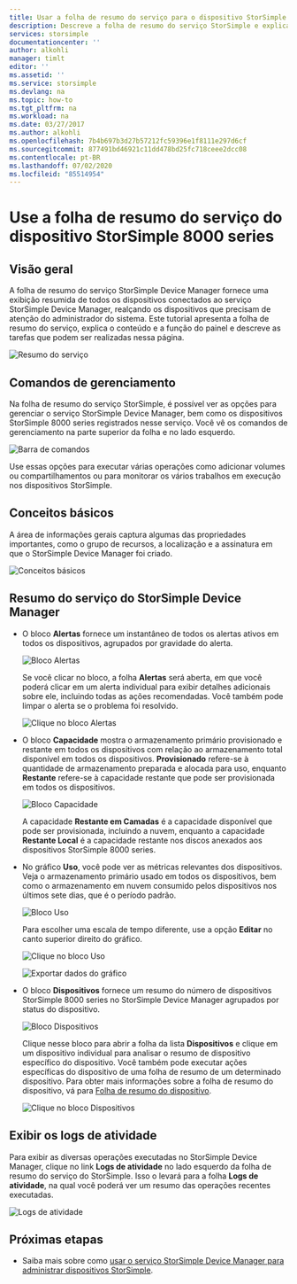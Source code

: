 ```yaml
---
title: Usar a folha de resumo do serviço para o dispositivo StorSimple da série 8000
description: Descreve a folha de resumo do serviço StorSimple e explica como usá-lo para monitorar a integridade da solução StorSimple.
services: storsimple
documentationcenter: ''
author: alkohli
manager: timlt
editor: ''
ms.assetid: ''
ms.service: storsimple
ms.devlang: na
ms.topic: how-to
ms.tgt_pltfrm: na
ms.workload: na
ms.date: 03/27/2017
ms.author: alkohli
ms.openlocfilehash: 7b4b697b3d27b57212fc59396e1f8111e297d6cf
ms.sourcegitcommit: 877491bd46921c11dd478bd25fc718ceee2dcc08
ms.contentlocale: pt-BR
ms.lasthandoff: 07/02/2020
ms.locfileid: "85514954"
---
```

# <a name="use-the-service-summary-blade-for-storsimple-8000-series-device"></a>Use a folha de resumo do serviço do dispositivo StorSimple 8000 series

## <a name="overview"></a>Visão geral

A folha de resumo do serviço StorSimple Device Manager fornece uma exibição resumida de todos os dispositivos conectados ao serviço StorSimple Device Manager, realçando os dispositivos que precisam de atenção do administrador do sistema. Este tutorial apresenta a folha de resumo do serviço, explica o conteúdo e a função do painel e descreve as tarefas que podem ser realizadas nessa página.

![Resumo do serviço](./media/storsimple-8000-service-dashboard/service-summary1.png)


## <a name="management-commands"></a>Comandos de gerenciamento

Na folha de resumo do serviço StorSimple, é possível ver as opções para gerenciar o serviço StorSimple Device Manager, bem como os dispositivos StorSimple 8000 series registrados nesse serviço. Você vê os comandos de gerenciamento na parte superior da folha e no lado esquerdo.

![Barra de comandos](./media/storsimple-8000-service-dashboard/service-summary2.png)

Use essas opções para executar várias operações como adicionar volumes ou compartilhamentos ou para monitorar os vários trabalhos em execução nos dispositivos StorSimple.


## <a name="essentials"></a>Conceitos básicos

A área de informações gerais captura algumas das propriedades importantes, como o grupo de recursos, a localização e a assinatura em que o StorSimple Device Manager foi criado.

![Conceitos básicos](./media/storsimple-8000-service-dashboard/service-summary3.png)

## <a name="storsimple-device-manager-service-summary"></a>Resumo do serviço do StorSimple Device Manager

* O bloco **Alertas** fornece um instantâneo de todos os alertas ativos em todos os dispositivos, agrupados por gravidade do alerta.

    ![Bloco Alertas](./media/storsimple-8000-service-dashboard/service-summary4.png)

    Se você clicar no bloco, a folha **Alertas** será aberta, em que você poderá clicar em um alerta individual para exibir detalhes adicionais sobre ele, incluindo todas as ações recomendadas. Você também pode limpar o alerta se o problema foi resolvido.

    ![Clique no bloco Alertas](./media/storsimple-8000-service-dashboard/service-summary8.png)

* O bloco **Capacidade** mostra o armazenamento primário provisionado e restante em todos os dispositivos com relação ao armazenamento total disponível em todos os dispositivos. **Provisionado** refere-se à quantidade de armazenamento preparada e alocada para uso, enquanto **Restante** refere-se à capacidade restante que pode ser provisionada em todos os dispositivos.

    ![Bloco Capacidade](./media/storsimple-8000-service-dashboard/service-summary6.png)

    A capacidade **Restante em Camadas** é a capacidade disponível que pode ser provisionada, incluindo a nuvem, enquanto a capacidade **Restante Local** é a capacidade restante nos discos anexados aos dispositivos StorSimple 8000 series.


* No gráfico **Uso**, você pode ver as métricas relevantes dos dispositivos. Veja o armazenamento primário usado em todos os dispositivos, bem como o armazenamento em nuvem consumido pelos dispositivos nos últimos sete dias, que é o período padrão. 

    ![Bloco Uso](./media/storsimple-8000-service-dashboard/service-summary7.png) 

    Para escolher uma escala de tempo diferente, use a opção **Editar** no canto superior direito do gráfico.

     ![Clique no bloco Uso](./media/storsimple-8000-service-dashboard/service-summary10.png)

     ![Exportar dados do gráfico](./media/storsimple-8000-service-dashboard/service-summary11.png)

* O bloco **Dispositivos** fornece um resumo do número de dispositivos StorSimple 8000 series no StorSimple Device Manager agrupados por status do dispositivo. 

    ![Bloco Dispositivos](./media/storsimple-8000-service-dashboard/service-summary5.png)

    Clique nesse bloco para abrir a folha da lista **Dispositivos** e clique em um dispositivo individual para analisar o resumo de dispositivo específico do dispositivo. Você também pode executar ações específicas do dispositivo de uma folha de resumo de um determinado dispositivo. Para obter mais informações sobre a folha de resumo do dispositivo, vá para [Folha de resumo do dispositivo](storsimple-8000-device-dashboard.md).

    ![Clique no bloco Dispositivos](./media/storsimple-8000-service-dashboard/service-summary9.png)

## <a name="view-the-activity-logs"></a>Exibir os logs de atividade

Para exibir as diversas operações executadas no StorSimple Device Manager, clique no link **Logs de atividade** no lado esquerdo da folha de resumo do serviço do StorSimple. Isso o levará para a folha **Logs de atividade**, na qual você poderá ver um resumo das operações recentes executadas.

![Logs de atividade](./media/storsimple-8000-service-dashboard/activity-logs1.png)
## <a name="next-steps"></a>Próximas etapas

* Saiba mais sobre como [usar o serviço StorSimple Device Manager para administrar dispositivos StorSimple](storsimple-8000-manager-service-administration.md).

